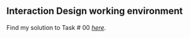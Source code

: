 ## Interaction Design working environment

Find my solution to Task # 00 [*here*](SWOT.md).

```This is my selected presentation [**Value Proposition Canvas**](VPC.md)
```
